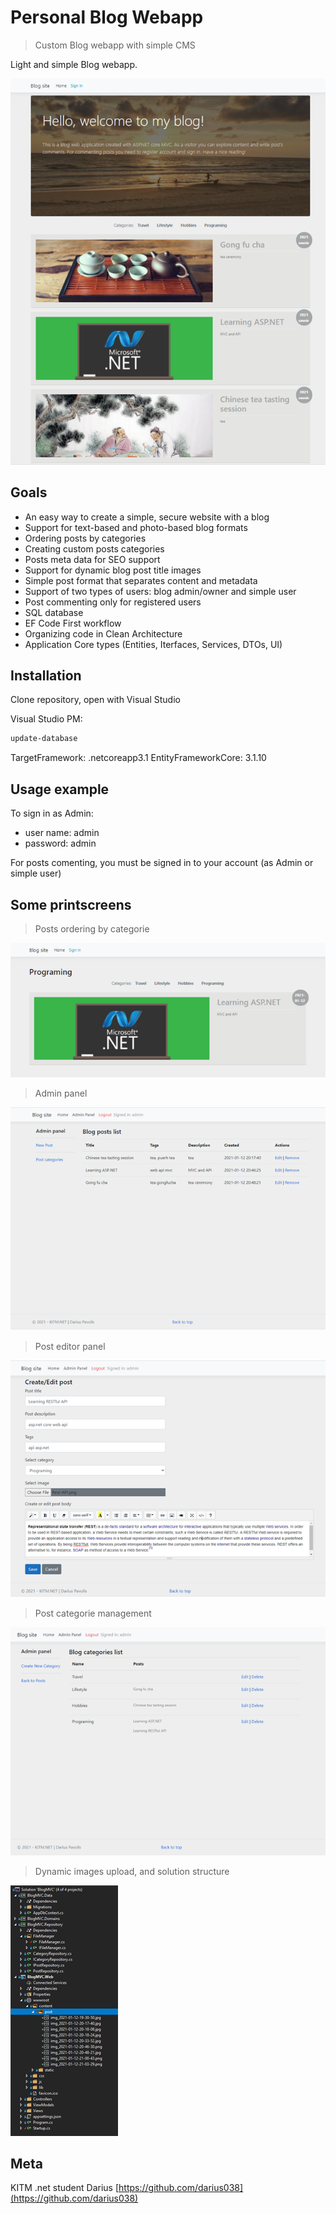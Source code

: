 # Personal Blog Webapp
> Custom Blog webapp with simple CMS

Light and simple Blog webapp.

![F1](https://github.com/darius038/BlogMVC/blob/master/f1.png)

## Goals
* An easy way to create a simple, secure website with a blog
* Support for text-based and photo-based blog formats
* Ordering posts by categories
* Creating custom posts categories
* Posts meta data for SEO support
* Support for dynamic blog post title images
* Simple post format that separates content and metadata
* Support of two types of users: blog admin/owner and simple user
* Post commenting only for registered users
* SQL database
* EF Code First workflow
* Organizing code in Clean Architecture
* Application Core types (Entities, Iterfaces, Services, DTOs, UI)

## Installation

Clone repository, open with Visual Studio

Visual Studio PM:
```sh
update-database
```
TargetFramework: .netcoreapp3.1
EntityFrameworkCore: 3.1.10

## Usage example
To sign in as Admin:
* user name: admin
* password: admin

For posts comenting, you must be signed in to your account (as Admin or simple user)

## Some printscreens
> Posts ordering by categorie

![F1](https://github.com/darius038/BlogMVC/blob/master/f2.png)
> Admin panel

![F1](https://github.com/darius038/BlogMVC/blob/master/f3.png)
> Post editor panel

![F1](https://github.com/darius038/BlogMVC/blob/master/f4.png)
> Post categorie management

![F1](https://github.com/darius038/BlogMVC/blob/master/f5.png)
> Dynamic images upload, and solution structure

![F1](https://github.com/darius038/BlogMVC/blob/master/f6.png)


## Meta
KITM .net student
Darius
[https://github.com/darius038](https://github.com/darius038)

